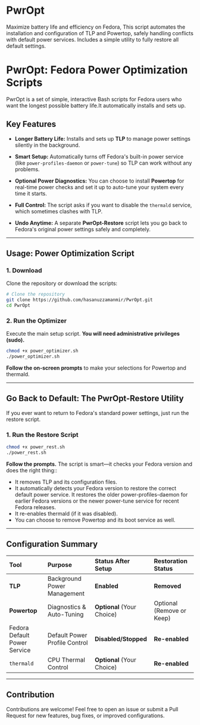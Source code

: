 # PwrOpt
Maximize battery life and efficiency on Fedora, This script automates the installation and configuration of TLP and Powertop, safely handling conflicts with default power services. Includes a simple utility to fully restore all default settings.

#  PwrOpt: Fedora Power Optimization Scripts 

PwrOpt is a set of simple, interactive Bash scripts for Fedora users who want the longest possible battery life.It automatically installs and sets up.
##  Key Features

  - **Longer Battery Life:** Installs and sets up **TLP** to manage power settings silently in the background.
    
- **Smart Setup:** Automatically turns off Fedora's built-in power service (like `power-profiles-daemon` or `power-tune`) so TLP can work without any problems.
    
- **Optional Power Diagnostics:** You can choose to install **Powertop** for real-time power checks and set it up to auto-tune your system every time it starts.
    
- **Full Control:** The script asks if you want to disable the `thermald` service, which sometimes clashes with TLP.
    
- **Undo Anytime:** A separate **PwrOpt-Restore** script lets you go back to Fedora's original power settings safely and completely.

-----

##  Usage: Power Optimization Script

### 1\. Download

Clone the repository or download the scripts:

```bash
# Clone the repository
git clone https://github.com/hasanuzzamanmir/PwrOpt.git
cd PwrOpt
```

### 2\. Run the Optimizer

Execute the main setup script. **You will need administrative privileges (sudo).**

```bash
chmod +x power_optimizer.sh
./power_optimizer.sh
```

**Follow the on-screen prompts** to make your selections for Powertop and thermald.

-----

## Go Back to Default: The PwrOpt-Restore Utility

If you ever want to return to Fedora's standard power settings, just run the restore script.

### 1\. Run the Restore Script

```bash
chmod +x power_rest.sh
./power_rest.sh
```

**Follow the prompts.** The script is smart—it checks your Fedora version and does the right thing::

  * It removes TLP and its configuration files.
  * It automatically detects your Fedora version to restore the correct default power service.
    It restores the older power-profiles-daemon for earlier Fedora versions or the newer power-tune service for recent Fedora releases.
  * It re-enables thermald (if it was disabled).
  * You can choose to remove Powertop and its boot service as well.
-----

##  Configuration Summary

| Tool | Purpose | Status After Setup | Restoration Status |
| :--- | :--- | :--- | :--- |
| **TLP** | Background Power Management | **Enabled** | **Removed** |
| **Powertop** | Diagnostics & Auto-Tuning | **Optional** (Your Choice) | Optional (Remove or Keep) |
| Fedora Default Power Service | Default Power Profile Control | **Disabled/Stopped** | **Re-enabled** |
| `thermald` | CPU Thermal Control | **Optional** (Your Choice) | **Re-enabled** |

-----

##  Contribution

Contributions are welcome\! Feel free to open an issue or submit a Pull Request for new features, bug fixes, or improved configurations.
